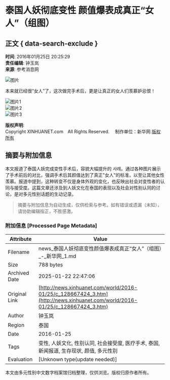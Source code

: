 # 泰国人妖彻底变性 颜值爆表成真正“女人”（组图）

## 正文 { data-search-exclude }


**时间**: 2016年01月25日 20:25:29  
**责任编辑**: 钟玉岚  
**来源**: 参考消息网  

![图片](http://imgs.xinhuanet.com/photo/static/articlel.gif)

本来就已经很“女人”了，这次做完手术后，更是让真正的女人们羡慕妒忌恨！

![图片1](http://www.xinhuanet.com/photo/static/articler.gif)  
![图片2](http://www.xinhuanet.com/photo/static/tabicons_082.gif)  
![图片3](http://www.xinhuanet.com/photo/static/tabicons_101.gif)

**版权声明**:  
Copyright XINHUANET.com　All Rights Reserved. 　制作单位：新华网 [版权所有](http://www.xinhuanet.com/copyright.htm) 
<!-- tcd_original_link http://news.xinhuanet.com/world/2016-01/25/c_128667424_3.htm -->


## 摘要与附加信息

<!-- tcd_abstract -->
本文报道了泰国人妖完成变性手术后，容貌大幅提升的 사례。通过各种图片展示了手术前后的对比，强调手术后其颜值达到了真正"女人"的标准，以至让其他女性羡慕。报道中提到，这种转变不仅是身体外观的变化，也反映出社会对变性者的认同与接受度。这篇文章还涉及到人妖文化在泰国的表现以及社会对性别认同的讨论，是对多元性别话题的生动记录。
<!-- tcd_abstract_end -->

> 摘要与附加信息为自动生成，仅供检索与参考。如有错误或遗漏（未知），请协助编辑指正，不胜感激。

### 附加信息 [Processed Page Metadata]

| Attribute       | Value                                  |
|-----------------|----------------------------------------|
| Filename        | news_泰国人妖彻底变性颜值爆表成真正“女人”（组图）_-_新华网_1.md                             |
| Size            | 788 bytes                           |
| Archived Date   | 2025-01-22 22:47:06                             |
| Original Link   | [http://news.xinhuanet.com/world/2016-01/25/c_128667424_3.htm](http://news.xinhuanet.com/world/2016-01/25/c_128667424_3.htm)                       |
| Author          | 钟玉岚                               |
| Region          | 泰国                               |
| Date            | 2016-01-25                                 |
| Tags            | 变性, 人妖文化, 性别认同, 社会接受度, 医疗手术, 泰国, 新闻报道, 生存现状, 颜值, 多元性别                                 |
| Evaluation            | [Unknown type(update needed)]                                 |
<!-- tcd_table_end -->

本文由多元性别中文数字档案馆归档整理，仅供浏览。版权归原作者所有。
